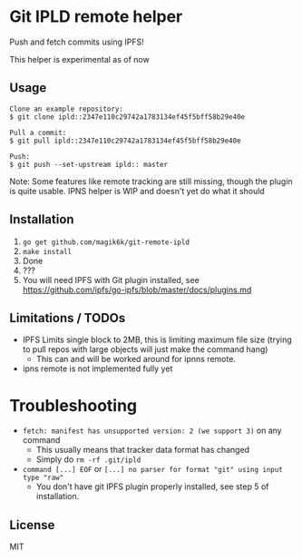 # Git IPLD remote helper

Push and fetch commits using IPFS!

This helper is experimental as of now

## Usage
```
Clone an example repository:
$ git clone ipld::2347e110c29742a1783134ef45f5bff58b29e40e

Pull a commit:
$ git pull ipld::2347e110c29742a1783134ef45f5bff58b29e40e

Push:
$ git push --set-upstream ipld:: master
```

Note: Some features like remote tracking are still missing, though the plugin is
quite usable. IPNS helper is WIP and doesn't yet do what it should

## Installation
1. `go get github.com/magik6k/git-remote-ipld`
2. `make install`
3. Done
4. ???
5. You will need IPFS with Git plugin installed, see https://github.com/ipfs/go-ipfs/blob/master/docs/plugins.md

## Limitations / TODOs
* IPFS Limits single block to 2MB, this is limiting maximum file size (trying to
  pull repos with large objects will just make the command hang)
  * This can and will be worked around for ipnns remote.
* ipns remote is not implemented fully yet

# Troubleshooting
* `fetch: manifest has unsupported version: 2 (we support 3)` on any command
  - This usually means that tracker data format has changed
  - Simply do `rm -rf .git/ipld`
* `command [...] EOF` or `[...] no parser for format "git" using input type "raw"`
  - You don't have git IPFS plugin properly installed, see step 5 of installation.

## License
MIT
